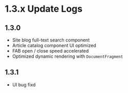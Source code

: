 # 1.3.x Update Logs

## 1.3.0

- Site blog full-text search component
- Article catalog component UI optimized
- FAB open / close speed accelerated
- Optimized dynamic rendering with ``DocumentFragment``

## 1.3.1

- UI bug fixd
